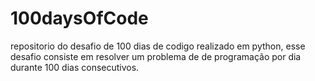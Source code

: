 # 100daysOfCode
repositorio do desafio de 100 dias de codigo realizado em python,
esse desafio consiste em resolver um problema de de programação por dia durante 100 dias consecutivos.
